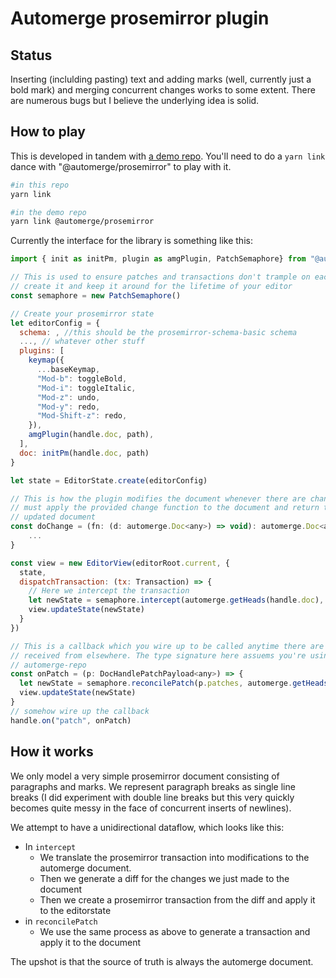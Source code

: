 # Automerge prosemirror plugin

## Status

Inserting (inclulding pasting) text and adding marks (well, currently just a
bold mark) and merging concurrent changes works to some extent. There are
numerous bugs but I believe the underlying idea is solid.

## How to play

This is developed in tandem with [a demo
repo](https://github.com/alexjg/automerge-prosemirror-demo). You'll need to do
a `yarn link` dance with "@automerge/prosemirror" to play with it.

```bash
#in this repo
yarn link

#in the demo repo
yarn link @automerge/prosemirror
```

Currently the interface for the library is something like this:

```javascript
import { init as initPm, plugin as amgPlugin, PatchSemaphore} from "@automerge/prosemirror"

// This is used to ensure patches and transactions don't trample on each other
// create it and keep it around for the lifetime of your editor
const semaphore = new PatchSemaphore()

// Create your prosemirror state
let editorConfig = {
  schema: , //this should be the prosemirror-schema-basic schema
  ..., // whatever other stuff
  plugins: [
    keymap({
      ...baseKeymap,
      "Mod-b": toggleBold,
      "Mod-i": toggleItalic,
      "Mod-z": undo,
      "Mod-y": redo,
      "Mod-Shift-z": redo,
    }),
    amgPlugin(handle.doc, path),
  ],
  doc: initPm(handle.doc, path)
}

let state = EditorState.create(editorConfig)

// This is how the plugin modifies the document whenever there are changes, it
// must apply the provided change function to the document and return the 
// updated document
const doChange = (fn: (d: automerge.Doc<any>) => void): automerge.Doc<any> => {
    ...
}

const view = new EditorView(editorRoot.current, {
  state,
  dispatchTransaction: (tx: Transaction) => {
    // Here we intercept the transaction
    let newState = semaphore.intercept(automerge.getHeads(handle.doc), doChange, tx, view.state)
    view.updateState(newState)
  }
})

// This is a callback which you wire up to be called anytime there are changes
// received from elsewhere. The type signature here assuems you're using
// automerge-repo
const onPatch = (p: DocHandlePatchPayload<any>) => {
  let newState = semaphore.reconcilePatch(p.patches, automerge.getHeads(p.after), view.state)
  view.updateState(newState)
}
// somehow wire up the callback
handle.on("patch", onPatch)
```

## How it works

We only model a very simple prosemirror document consisting of paragraphs and
marks. We represent paragraph breaks as single line breaks (I did experiment
with double line breaks but this very quickly becomes quite messy in the face
of concurrent inserts of newlines).

We attempt to have a unidirectional dataflow, which looks like this:

* In `intercept`
    * We translate the prosemirror transaction into
      modifications to the automerge document.
    * Then we generate a diff for the changes we just made to the document
    * Then we create a prosemirror transaction from the diff and apply it to the 
      editorstate
* in `reconcilePatch`
    * We use the same process as above to generate a transaction and apply it
      to the document

The upshot is that the source of truth is always the automerge document.
